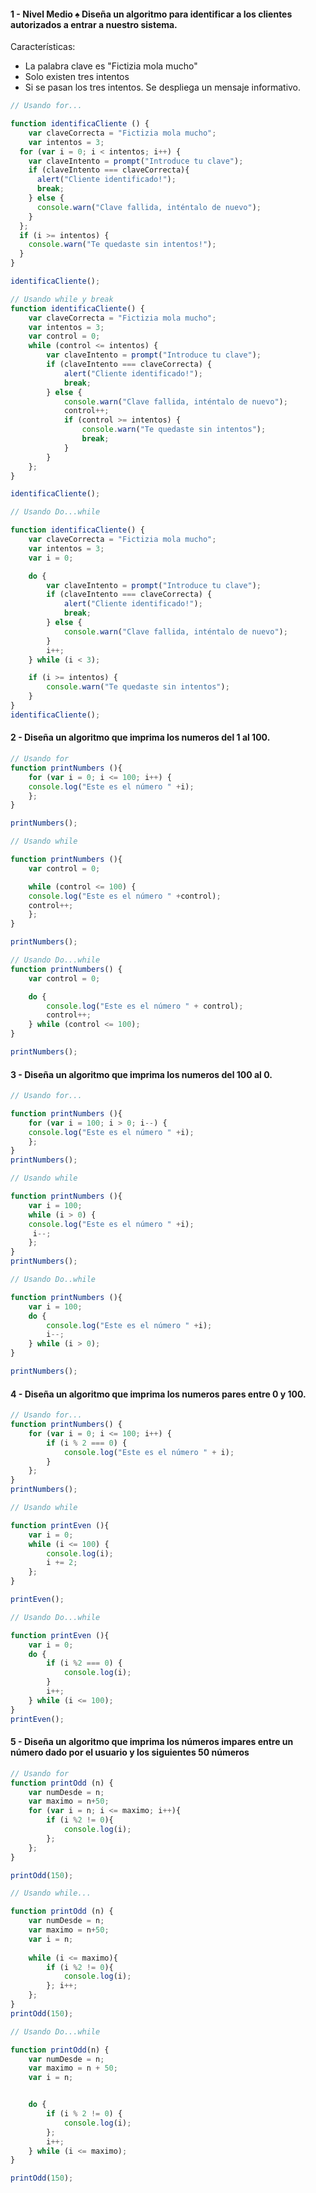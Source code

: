 #### 1 - Nivel Medio ♠️ Diseña un algoritmo para identificar a los clientes autorizados a entrar a nuestro sistema.

Características:
- La palabra clave es "Fictizia mola mucho"
- Solo existen tres intentos
- Si se pasan los tres intentos. Se despliega un mensaje informativo.

```js
// Usando for...

function identificaCliente () {
	var claveCorrecta = "Fictizia mola mucho";
	var intentos = 3;
  for (var i = 0; i < intentos; i++) {
    var claveIntento = prompt("Introduce tu clave");
    if (claveIntento === claveCorrecta){
      alert("Cliente identificado!");
      break;
    } else {
      console.warn("Clave fallida, inténtalo de nuevo");
    }
  };
  if (i >= intentos) {
    console.warn("Te quedaste sin intentos!");
  }
}

identificaCliente();
```

```js
// Usando while y break
function identificaCliente() {
	var claveCorrecta = "Fictizia mola mucho";
	var intentos = 3;
	var control = 0;
	while (control <= intentos) {
		var claveIntento = prompt("Introduce tu clave");
		if (claveIntento === claveCorrecta) {
			alert("Cliente identificado!");
			break;
		} else {
			console.warn("Clave fallida, inténtalo de nuevo");
			control++;
			if (control >= intentos) {
				console.warn("Te quedaste sin intentos");
				break;
			}
		}
	};
}

identificaCliente();
```

```js
// Usando Do...while

function identificaCliente() {
	var claveCorrecta = "Fictizia mola mucho";
	var intentos = 3;
	var i = 0;

	do {
		var claveIntento = prompt("Introduce tu clave");
		if (claveIntento === claveCorrecta) {
			alert("Cliente identificado!");
			break;
		} else {
			console.warn("Clave fallida, inténtalo de nuevo");
		}
		i++;
	} while (i < 3);

	if (i >= intentos) {
		console.warn("Te quedaste sin intentos");
	}
}
identificaCliente();
```

#### 2 - Diseña un algoritmo que imprima los numeros del 1 al 100.

```js
// Usando for
function printNumbers (){
	for (var i = 0; i <= 100; i++) {
	console.log("Este es el número " +i);
	};
}

printNumbers();
```

```js
// Usando while

function printNumbers (){
	var control = 0; 

	while (control <= 100) {
	console.log("Este es el número " +control);
	control++;
	};
}

printNumbers();
```

```js
// Usando Do...while
function printNumbers() {
	var control = 0;

	do {
		console.log("Este es el número " + control);
		control++;
	} while (control <= 100);
}

printNumbers();
```

#### 3 - Diseña un algoritmo que imprima los numeros del 100 al 0.

```js
// Usando for...

function printNumbers (){
	for (var i = 100; i > 0; i--) {
	console.log("Este es el número " +i);
	};
}
printNumbers();

```

```js
// Usando while

function printNumbers (){
	var i = 100;
	while (i > 0) {
	console.log("Este es el número " +i);
	 i--;
	};
}
printNumbers();

```

```js
// Usando Do..while

function printNumbers (){
	var i = 100;
	do {
		console.log("Este es el número " +i);
 		i--;
	} while (i > 0);
}

printNumbers();

```

#### 4 - Diseña un algoritmo que imprima los numeros pares entre 0 y 100.

```js
// Usando for...
function printNumbers() {
	for (var i = 0; i <= 100; i++) {
		if (i % 2 === 0) {
			console.log("Este es el número " + i);
		}
	};
}
printNumbers();

```

```js
// Usando while

function printEven (){
	var i = 0;
	while (i <= 100) {
		console.log(i);
		i += 2;
	};
}

printEven();
```

```js
// Usando Do...while

function printEven (){
	var i = 0;
	do {
		if (i %2 === 0) {
			console.log(i);
		}
		i++;	
	} while (i <= 100);
}
printEven();

```

#### 5 - Diseña un algoritmo que imprima los números impares entre un número dado por el usuario y los siguientes 50 números

```js
// Usando for
function printOdd (n) {
	var numDesde = n;
	var maximo = n+50;
	for (var i = n; i <= maximo; i++){
		if (i %2 != 0){
			console.log(i);
		};
	};
}

printOdd(150);
```

```js
// Usando while...

function printOdd (n) {
	var numDesde = n;
	var maximo = n+50;
	var i = n; 
	
	while (i <= maximo){
		if (i %2 != 0){
			console.log(i);
		}; i++;
	};		
}
printOdd(150);
```


```js
// Usando Do...while

function printOdd(n) {
	var numDesde = n;
	var maximo = n + 50;
	var i = n;


	do {
		if (i % 2 != 0) {
			console.log(i);
		};
		i++;
	} while (i <= maximo);
}

printOdd(150);
```






























